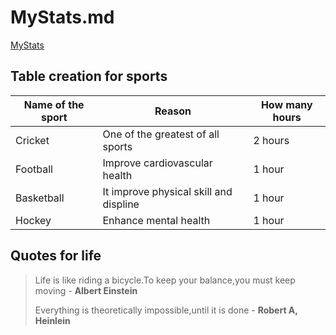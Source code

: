 # MyStats.md











[MyStats](MyStats.md)

## Table creation for sports
| Name of the sport | Reason | How many hours |
|       ---       |       ---      |     ---      |
|  Cricket    |    One of the greatest of all sports      |   2 hours   |
|  Football   |    Improve cardiovascular health          |   1 hour    |
|  Basketball |    It improve physical skill and displine |   1 hour    |
|  Hockey     |    Enhance mental health                  |   1 hour    |

## Quotes for life
> Life is like riding a bicycle.To keep your balance,you must keep moving - **Albert Einstein**
>
> Everything is theoretically impossible,until it is done - **Robert A, Heinlein**